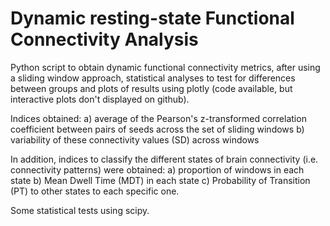 # Dynamic resting-state Functional Connectivity Analysis

Python script to obtain dynamic functional connectivity metrics, after using a sliding window approach, statistical analyses to test for differences between groups and 
plots of results using plotly (code available, but interactive plots don't displayed on github). 

Indices obtained: 
a) average of the Pearson's z-transformed correlation coefficient between pairs of seeds across the set of sliding windows
b) variability of these connectivity values (SD) across windows 

In addition, indices to classify the different states of brain connectivity (i.e. connectivity patterns) were obtained: 
a) proportion of windows in each state
b) Mean Dwell Time (MDT) in each state
c) Probability of Transition (PT) to other states to each specific one. 

Some statistical tests using scipy. 
